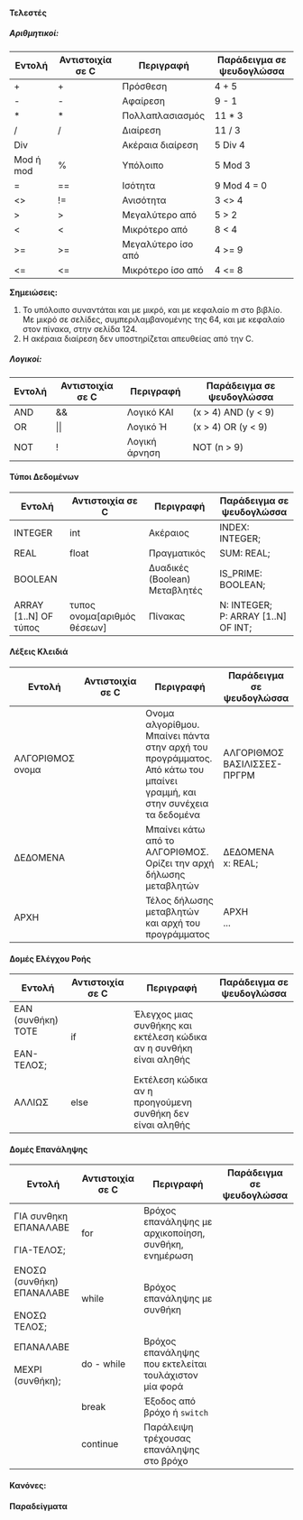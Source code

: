 

#### Τελεστές

##### Αριθμητικοί:

| **Εντολή** | **Αντιστοιχία σε C** | **Περιγραφή**      | **Παράδειγμα σε ψευδογλώσσα** |
| ---------- | -------------------- | ------------------ | ----------------------------- |
| +          | +                    | Πρόσθεση           | 4 + 5                         |
| -          | -                    | Αφαίρεση           | 9 - 1                         |
| *          | *                    | Πολλαπλασιασμός    | 11 * 3                        |
| /          | /                    | Διαίρεση           | 11 / 3                        |
| Div        |                      | Ακέραια διαίρεση   | 5 Div 4                       |
| Mod ή mod  | %                    | Υπόλοιπο           | 5 Mod 3                       |
| =          | ==                   | Ισότητα            | 9 Mod 4 = 0                   |
| <>         | !=                   | Ανισότητα          | 3 <> 4                        |
| >          | >                    | Μεγαλύτερο από     | 5 > 2                         |
| <          | <                    | Μικρότερο από      | 8 < 4                         |
| >=         | >=                   | Μεγαλύτερο ίσο από | 4 >= 9                        |
| <=         | <=                   | Μικρότερο ίσο από  | 4 <= 8                        |

**Σημειώσεις:**
1. Το υπόλοιπο συναντάται και με μικρό, και με κεφαλαίο m στο βιβλίο. Με μικρό σε σελίδες, συμπεριλαμβανομένης της 64, και με κεφαλαίο στον πίνακα, στην σελίδα 124.
2. Η ακέραια διαίρεση δεν υποστηρίζεται απευθείας από την C.

##### Λογικοί:

| **Εντολή** | **Αντιστοιχία σε C** | **Περιγραφή** | **Παράδειγμα σε ψευδογλώσσα** |
| ---------- | -------------------- | ------------- | ----------------------------- |
| AND        | &&                   | Λογικό ΚΑΙ    | (x > 4) AND (y < 9)           |
| OR         | \|\|                 | Λογικό Ή      | (x > 4) OR (y < 9)            |
| NOT        | !                    | Λογική άρνηση | NOT (n > 9)                   |

#### Τύποι Δεδομένων 

| **Εντολή**            | **Αντιστοιχία σε C**        | **Περιγραφή**                 | **Παράδειγμα σε ψευδογλώσσα**          |
| --------------------- | --------------------------- | ----------------------------- | -------------------------------------- |
| INTEGER               | int                         | Ακέραιος                      | INDEX: INTEGER;                        |
| REAL                  | float                       | Πραγματικός                   | SUM: REAL;                             |
| BOOLEAN               |                             | Δυαδικές (Boolean) Μεταβλητές | IS_PRIME: BOOLEAN;                     |
| ARRAY [1..N] OF τύπος | τυπος ονομα[αριθμός θέσεων] | Πίνακας                       | N: INTEGER;<br>P: ARRAY [1..N] OF INT; |

#### Λέξεις Κλειδιά

| **Εντολή**       | **Αντιστοιχία σε C** | **Περιγραφή**                                                                                                             | **Παράδειγμα σε ψευδογλώσσα** |
| ---------------- | -------------------- | ------------------------------------------------------------------------------------------------------------------------- | ----------------------------- |
| ΑΛΓΟΡΙΘΜΟΣ ονομα |                      | Ονομα αλγορίθμου. Μπαίνει πάντα στην αρχή του προγράμματος.<br>Από κάτω του μπαίνει γραμμή, και στην συνέχεια τα δεδομένα | ΑΛΓΟΡΙΘΜΟΣ ΒΑΣΙΛΙΣΣΕΣ-ΠΡΓΡΜ   |
| ΔΕΔΟΜΕΝΑ         |                      | Μπαίνει κάτω από το ΑΛΓΟΡΙΘΜΟΣ. Ορίζει την αρχή δήλωσης μεταβλητών                                                        | ΔΕΔΟΜΕΝΑ<br>x: REAL;          |
| ΑΡΧΗ             |                      | Τέλος δήλωσης μεταβλητών και αρχή του προγράμματος                                                                        | ΑΡΧΗ<br>...                   |

#### Δομές Ελέγχου Ροής

| **Εντολή**                           | **Αντιστοιχία σε C** | **Περιγραφή**                                                       | **Παράδειγμα σε ψευδογλώσσα** |
| ------------------------------------ | -------------------- | ------------------------------------------------------------------- | ----------------------------- |
| ΕΑΝ (συνθήκη) ΤΟΤΕ<br><br>ΕΑΝ-ΤΕΛΟΣ; | if                   | Έλεγχος μιας συνθήκης και εκτέλεση κώδικα αν η συνθήκη είναι αληθής |                               |
| ΑΛΛΙΩΣ                               | else                 | Εκτέλεση κώδικα αν η προηγούμενη συνθήκη δεν είναι αληθής           |                               |

#### Δομές Επανάληψης

| **Εντολή**                                    | **Αντιστοιχία σε C** | **Περιγραφή**                                         | **Παράδειγμα σε ψευδογλώσσα** |
| --------------------------------------------- | -------------------- | ----------------------------------------------------- | ----------------------------- |
| ΓΙΑ συνθηκη ΕΠΑΝΑΛΑΒΕ<br><br>ΓΙΑ-ΤΕΛΟΣ;       | for                  | Βρόχος επανάληψης με αρχικοποίηση, συνθήκη, ενημέρωση |                               |
| ΕΝΟΣΩ (συνθήκη) ΕΠΑΝΑΛΑΒΕ<br><br>ΕΝΟΣΩ ΤΕΛΟΣ; | while                | Βρόχος επανάληψης με συνθήκη                          |                               |
| ΕΠΑΝΑΛΑΒΕ<br><br>ΜΕΧΡΙ (συνθήκη);             | do - while           | Βρόχος επανάληψης που εκτελείται τουλάχιστον μία φορά |                               |
|                                               | break                | Έξοδος από βρόχο ή `switch`                           |                               |
|                                               | continue             | Παράλειψη τρέχουσας επανάληψης στο βρόχο              |                               |


#### Κανόνες:




#### Παραδείγματα

